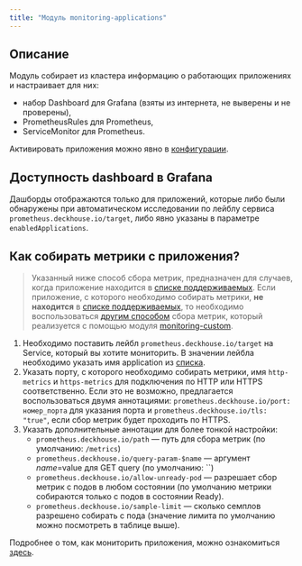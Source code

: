 ```yaml
---
title: "Модуль monitoring-applications"
---
```


## Описание

Модуль собирает из кластера информацию о работающих приложениях и настраивает для них:
* набор Dashboard для Grafana (взяты из интернета, не выверены и не проверены),
* PrometheusRules для Prometheus,
* ServiceMonitor для Prometheus.

Активировать приложения можно явно в [конфигурации](configuration.html).


## Доступность dashboard в Grafana
Дашборды отображаются только для приложений, которые либо были обнаружены при автоматическом исследовании по лейблу сервиса
`prometheus.deckhouse.io/target`, либо явно указаны в параметре `enabledApplications`.

## Как собирать метрики с приложения?

> Указанный ниже способ сбора метрик, предназначен для случаев, когда приложение находится в [списке поддерживаемых](configuration.html#параметры). Если приложение, с которого необходимо собирать метрики, **не находится** в [списке поддерживаемых](configuration.html#параметры), то необходимо воспользоваться [другим способом](../300-prometheus/faq.html#как-собирать-метрики-с-приложений-в-вашем-проекте) сбора метрик, который реализуется с помощью модуля [monitoring-custom](../340-monitoring-custom/).

1. Необходимо поставить лейбл `prometheus.deckhouse.io/target` на Service, который вы хотите мониторить. В значении лейбла необходимо указать имя application из [списка](configuration.html#параметры).
2. Указать порту, с которого необходимо собирать метрики, имя `http-metrics` и `https-metrics` для подключения по HTTP или HTTPS соответственно.
Если это не возможно, предлагается воспользоваться двумя аннотациями: `prometheus.deckhouse.io/port: номер_порта` для указания порта и `prometheus.deckhouse.io/tls: "true"`, если сбор метрик будет проходить по HTTPS.
3. Указать дополнительные аннотации для более тонкой настройки:
    * `prometheus.deckhouse.io/path` — путь для сбора метрик (по умолчанию: `/metrics`)
    * `prometheus.deckhouse.io/query-param-$name` — аргумент $name=$value для GET query (по умолчанию: ``)
    * `prometheus.deckhouse.io/allow-unready-pod` — разрешает сбор метрик с подов в любом состоянии (по умолчанию метрики собираются только с подов в состоянии Ready).
    * `prometheus.deckhouse.io/sample-limit` — сколько семплов разрешено собирать с пода (значение лимита по умолчанию можно посмотреть в таблице выше).

Подробнее о том, как мониторить приложения, можно ознакомиться [здесь](../300-prometheus/faq.html).
